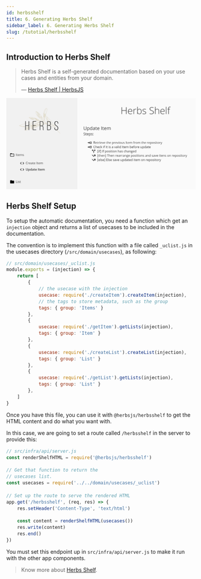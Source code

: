 ```yaml
---
id: herbsshelf
title: 6. Generating Herbs Shelf
sidebar_label: 6. Generating Herbs Shelf
slug: /tutotial/herbsshelf
---
```


## Introduction to Herbs Shelf

> Herbs Shelf is a self-generated documentation based on your use cases and entities from your domain.
>
> — [Herbs Shelf | HerbsJS](/docs/glues/herbsshelf)

![](../../static/img/herbsshelf_screenshot.png)

## Herbs Shelf Setup

To setup the automatic documentation, you need a function which get an `injection` object and returns a list of usecases to be included in the documentation.

The convention is to implement this function with a file called `_uclist.js` in the usecases directory (`/src/domain/usecases`), as following:

```js
// src/domain/usecases/_uclist.js
module.exports = (injection) => {
    return [
        {
            // the usecase with the injection
            usecase: require('./createItem').createItem(injection),
            // the tags to store metadata, such as the group
            tags: { group: 'Items' }
        },
        {
            usecase: require('./getItem').getLists(injection),
            tags: { group: 'Item' }
        },
        {
            usecase: require('./createList').createList(injection),
            tags: { group: 'List' }
        },
        {
            usecase: require('./getList').getLists(injection),
            tags: { group: 'List' }
        },
    ]
}
```

Once you have this file, you can use it with `@herbsjs/herbsshelf` to get the HTML content and do what you want with.

In this case, we are going to set a route called `/herbsshelf` in the server to provide this:

```js
// src/infra/api/server.js
const renderShelfHTML = require('@herbsjs/herbsshelf')

// Get that function to return the
// usecases list.
const usecases = require('../../domain/usecases/_uclist')

// Set up the route to serve the rendered HTML
app.get('/herbsshelf', (req, res) => {
    res.setHeader('Content-Type', 'text/html')

    const content = renderShelfHTML(usecases())
    res.write(content)
    res.end()
})
```

You must set this endpoint up in `src/infra/api/server.js` to make it run with the other app components.

> Know more about [Herbs Shelf](/docs/glues/herbsshelf).

